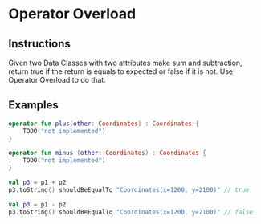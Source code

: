 # Operator Overload

## Instructions

Given two Data Classes with two attributes make sum and subtraction, return true if the return is equals to expected or false if it is not. Use Operator Overload to do that.

## Examples

```kotlin
operator fun plus(other: Coordinates) : Coordinates {
    TODO("not implemented")
}

operator fun minus (other: Coordinates) : Coordinates {
    TODO("not implemented")
}
```

```kotlin
val p3 = p1 + p2
p3.toString() shouldBeEqualTo "Coordinates(x=1200, y=2100)" // true

val p3 = p1 - p2
p3.toString() shouldBeEqualTo "Coordinates(x=1200, y=2100)" // false
```
